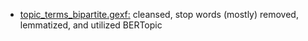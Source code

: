 - [topic_terms_bipartite.gexf:](weird-guys/network_viz/topic_terms_bipartite.gexf) cleansed, stop words (mostly) removed, lemmatized, and utilized BERTopic
